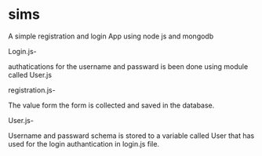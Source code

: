 # sims
A simple registration and login App using node js and mongodb

Login.js-

authatications for the username and passward is been done using module called User.js

registration.js-

The value form the form is collected and saved in the database.

User.js-

Username and passward schema is stored to a variable called User that has used for the login authantication in login.js file.

